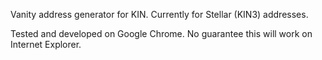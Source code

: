 Vanity address generator for KIN. Currently for Stellar (KIN3) addresses.

Tested and developed on Google Chrome. No guarantee this will work on Internet Explorer.
